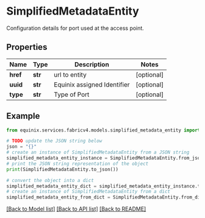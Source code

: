 # SimplifiedMetadataEntity

Configuration details for port used at the access point.

## Properties

Name | Type | Description | Notes
------------ | ------------- | ------------- | -------------
**href** | **str** | url to entity | [optional] 
**uuid** | **str** | Equinix assigned Identifier | [optional] 
**type** | **str** | Type of Port | [optional] 

## Example

```python
from equinix.services.fabricv4.models.simplified_metadata_entity import SimplifiedMetadataEntity

# TODO update the JSON string below
json = "{}"
# create an instance of SimplifiedMetadataEntity from a JSON string
simplified_metadata_entity_instance = SimplifiedMetadataEntity.from_json(json)
# print the JSON string representation of the object
print(SimplifiedMetadataEntity.to_json())

# convert the object into a dict
simplified_metadata_entity_dict = simplified_metadata_entity_instance.to_dict()
# create an instance of SimplifiedMetadataEntity from a dict
simplified_metadata_entity_from_dict = SimplifiedMetadataEntity.from_dict(simplified_metadata_entity_dict)
```
[[Back to Model list]](../README.md#documentation-for-models) [[Back to API list]](../README.md#documentation-for-api-endpoints) [[Back to README]](../README.md)


